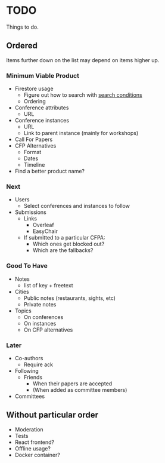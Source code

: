 # TODO

Things to do.

## Ordered

Items further down on the list may depend on items higher up.

### Minimum Viable Product

* Firestore usage
  * Figure out how to search with [search conditions](https://firebase.google.com/docs/reference/js/firebase.firestore.CollectionReference.html?authuser=0#where)
  * Ordering
* Conference attributes
  * URL
* Conference instances
  * URL
  * Link to parent instance (mainly for workshops)
* Call For Papers
* CFP Alternatives
  * Format
  * Dates
  * Timeline
* Find a better product name?

### Next

* Users
  * Select conferences and instances to follow
* Submissions
  * Links
    * Overleaf
    * EasyChair
  * If submitted to a particular CFPA:
    * Which ones get blocked out?
    * Which are the fallbacks?

### Good To Have

* Notes
  * list of key + freetext
* Cities
  * Public notes (restaurants, sights, etc)
  * Private notes
* Topics
  * On conferences
  * On instances
  * On CFP alternatives

### Later

* Co-authors
  * Require ack
* Following
  * Friends
    * When their papers are accepted
    * (When added as committee members)
* Committees

## Without particular order

* Moderation
* Tests
* React frontend?
* Offline usage?
* Docker container?
